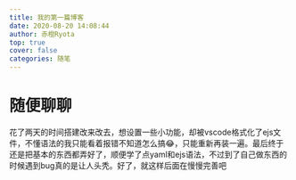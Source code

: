 ```yaml
---
title: 我的第一篇博客
date: 2020-08-20 14:08:44 
author: 赤橙Ryota
top: true
cover: false
categories: 随笔
---
```


# 随便聊聊

花了两天的时间搭建改来改去，想设置一些小功能，却被vscode格式化了ejs文件，不懂语法的我只能看着报错不知道怎么搞😂，只能重新再装一遍。最后终于还是把基本的东西都弄好了，顺便学了点yaml和ejs语法，不过到了自己做东西的时候遇到bug真的是让人头秃。好了，就这样后面在慢慢完善吧

